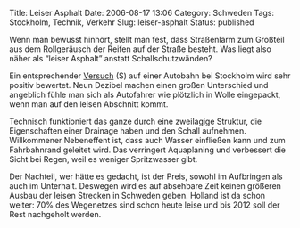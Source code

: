Title: Leiser Asphalt
Date: 2006-08-17 13:06
Category: Schweden
Tags: Stockholm, Technik, Verkehr
Slug: leiser-asphalt
Status: published

Wenn man bewusst hinhört, stellt man fest, dass Straßenlärm zum Großteil
aus dem Rollgeräusch der Reifen auf der Straße besteht. Was liegt also
näher als “leiser Asphalt” anstatt Schallschutzwänden?

Ein entsprechender
[Versuch](http://www.dn.se/DNet/jsp/polopoly.jsp?d=1064&a=493328&previousRenderType=6)
(S) auf einer Autobahn bei Stockholm wird sehr positiv bewertet. Neun
Dezibel machen einen großen Unterschied und angeblich fühle man sich als
Autofahrer wie plötzlich in Wolle eingepackt, wenn man auf den leisen
Abschnitt kommt.

Technisch funktioniert das ganze durch eine zweilagige Struktur, die
Eigenschaften einer Drainage haben und den Schall aufnehmen.
Willkommener Nebeneffent ist, dass auch Wasser einfließen kann und zum
Fahrbahnrand geleitet wird. Das verringert Aquaplaning und verbessert
die Sicht bei Regen, weil es weniger Spritzwasser gibt.

Der Nachteil, wer hätte es gedacht, ist der Preis, sowohl im Aufbringen
als auch im Unterhalt. Deswegen wird es auf absehbare Zeit keinen
größeren Ausbau der leisen Strecken in Schweden geben. Holland ist da
schon weiter: 70% des Wegenetzes sind schon heute leise und bis 2012
soll der Rest nachgeholt werden.

